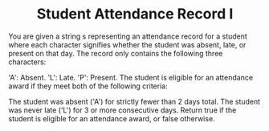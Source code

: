 ﻿<h1 align="center">Student Attendance Record I</h1>

You are given a string s representing an attendance record for a student where each character signifies whether the student was absent, late, or present on that day. The record only contains the following three characters:

'A': Absent.
'L': Late.
'P': Present.
The student is eligible for an attendance award if they meet both of the following criteria:

The student was absent ('A') for strictly fewer than 2 days total.
The student was never late ('L') for 3 or more consecutive days.
Return true if the student is eligible for an attendance award, or false otherwise.